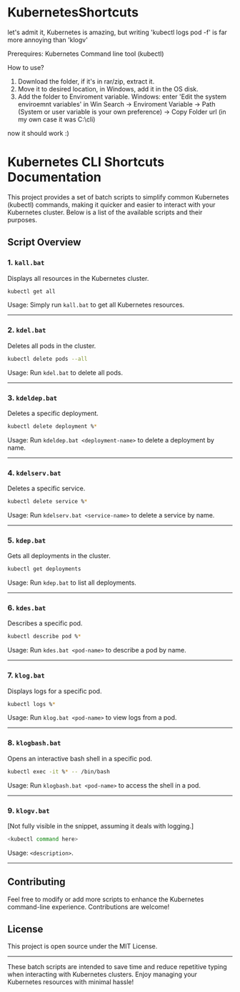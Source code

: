 # KubernetesShortcuts
let's admit it, Kubernetes is amazing, but writing 'kubectl logs pod -f' is far more annoying than 'klogv'

Prerequires: 
Kubernetes Command line tool (kubectl) 

How to use?
1. Download the folder, if it's in rar/zip, extract it.
2. Move it to desired location, in Windows, add it in the OS disk.
3. Add the folder to Enviroment variable.
Windows:
enter 'Edit the system enviroemnt variables' in Win Search ->
Enviroment Variable -> Path (System or user variable is your own preference) -> Copy Folder url (in my own case it was C:\cli)

now it should work :) 


# Kubernetes CLI Shortcuts Documentation

This project provides a set of batch scripts to simplify common Kubernetes (kubectl) commands, making it quicker and easier to interact with your Kubernetes cluster. Below is a list of the available scripts and their purposes.

## Script Overview

### 1. `kall.bat`
Displays all resources in the Kubernetes cluster.

```sh
kubectl get all
```
Usage: Simply run `kall.bat` to get all Kubernetes resources.

---

### 2. `kdel.bat`
Deletes all pods in the cluster.

```sh
kubectl delete pods --all
```
Usage: Run `kdel.bat` to delete all pods.

---

### 3. `kdeldep.bat`
Deletes a specific deployment.

```sh
kubectl delete deployment %*
```
Usage: Run `kdeldep.bat <deployment-name>` to delete a deployment by name.

---

### 4. `kdelserv.bat`
Deletes a specific service.

```sh
kubectl delete service %*
```
Usage: Run `kdelserv.bat <service-name>` to delete a service by name.

---

### 5. `kdep.bat`
Gets all deployments in the cluster.

```sh
kubectl get deployments
```
Usage: Run `kdep.bat` to list all deployments.

---

### 6. `kdes.bat`
Describes a specific pod.

```sh
kubectl describe pod %*
```
Usage: Run `kdes.bat <pod-name>` to describe a pod by name.

---

### 7. `klog.bat`
Displays logs for a specific pod.

```sh
kubectl logs %*
```
Usage: Run `klog.bat <pod-name>` to view logs from a pod.

---

### 8. `klogbash.bat`
Opens an interactive bash shell in a specific pod.

```sh
kubectl exec -it %* -- /bin/bash
```
Usage: Run `klogbash.bat <pod-name>` to access the shell in a pod.

---

### 9. `klogv.bat`
[Not fully visible in the snippet, assuming it deals with logging.]

```sh
<kubectl command here>
```
Usage: `<description>`.

---

## Contributing
Feel free to modify or add more scripts to enhance the Kubernetes command-line experience. Contributions are welcome!

## License
This project is open source under the MIT License.

---

These batch scripts are intended to save time and reduce repetitive typing when interacting with Kubernetes clusters. Enjoy managing your Kubernetes resources with minimal hassle!


